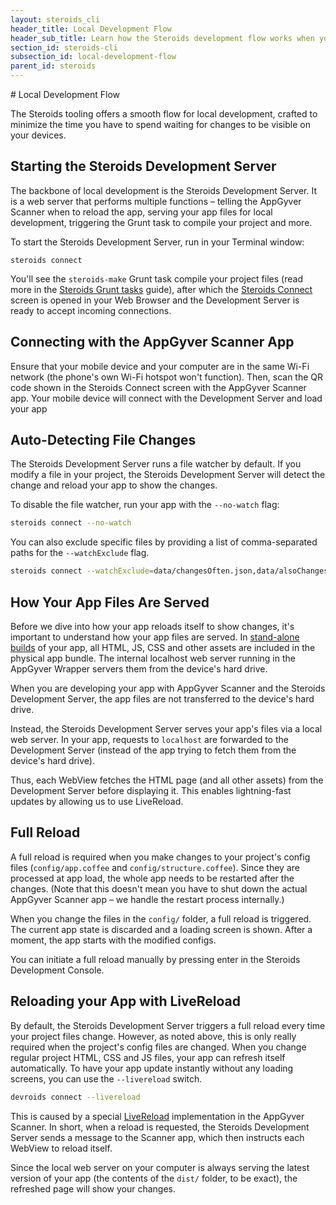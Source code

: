 ```yaml
---
layout: steroids_cli
header_title: Local Development Flow
header_sub_title: Learn how the Steroids development flow works when you're working locally
section_id: steroids-cli
subsection_id: local-development-flow
parent_id: steroids
---
```

<section class="docs-section" id="local-development-flow">
# Local Development Flow

The Steroids tooling offers a smooth flow for local development, crafted to minimize the time you have to spend waiting for changes to be visible on your devices.

## Starting the Steroids Development Server

The backbone of local development is the Steroids Development Server. It is a web server that performs multiple functions – telling the AppGyver Scanner when to reload the app, serving your app files for local development, triggering the Grunt task to compile your project and more.

To start the Steroids Development Server, run in your Terminal window:

```
steroids connect
```

You'll see the `steroids-make` Grunt task compile your project files (read more in the [Steroids Grunt tasks](/tooling/steroids-cli/grunt-tasks) guide), after which the [Steroids Connect](/tooling/steroids-connect/) screen is opened in your Web Browser and the Development Server is ready to accept incoming connections.

## Connecting with the AppGyver Scanner App

Ensure that your mobile device and your computer are in the same Wi-Fi network (the phone's own Wi-Fi hotspot won't function). Then, scan the QR code shown in the Steroids Connect screen with the AppGyver Scanner app. Your mobile device will connect with the Development Server and load your app

## Auto-Detecting File Changes

The Steroids Development Server runs a file watcher by default. If you modify a file in your project, the Steroids Development Server will detect the change and reload your app to show the changes.

To disable the file watcher, run your app with the `--no-watch` flag:

```bash
steroids connect --no-watch
```

You can also exclude specific files by providing a list of comma-separated paths for the `--watchExclude` flag.

```bash
steroids connect --watchExclude=data/changesOften.json,data/alsoChangesOften.json
```
## How Your App Files Are Served

Before we dive into how your app reloads itself to show changes, it's important to understand how your app files are served. In [stand-alone builds](/tooling/build-service/) of your app, all HTML, JS, CSS and other assets are included in the physical app bundle. The internal localhost web server running in the AppGyver Wrapper servers them from the device's hard drive.

When you are developing your app with AppGyver Scanner and the Steroids Development Server,  the app files are not transferred to the device's hard drive.

Instead, the Steroids Development Server serves your app's files via a local web server. In your app, requests to `localhost` are forwarded to the Development Server (instead of the app trying to fetch them from the device's hard drive).

Thus, each WebView fetches the HTML page (and all other assets) from the Development  Server before displaying it. This enables lightning-fast updates by allowing us to use LiveReload.

## Full Reload

A full reload is required when you make changes to your project's config files (`config/app.coffee` and `config/structure.coffee`). Since they are processed at app load, the whole app needs to be restarted after the changes. (Note that this doesn't mean you have to shut down the actual AppGyver Scanner app – we handle the restart process internally.)

When you change the files in the `config/` folder, a full reload is triggered. The current app state is discarded and a loading screen is shown. After a moment, the app starts with the modified configs.

You can initiate a full reload manually by pressing enter in the Steroids Development Console.

## Reloading your App with LiveReload

By default, the Steroids Development Server triggers a full reload every time your project files change. However, as noted above, this is only really required when the project's config files are changed. When you change regular project HTML, CSS and JS files, your app can refresh itself automatically. To have your app update instantly without any loading screens, you can use the `--livereload` switch.

```bash
devroids connect --livereload
```

This is caused by a special [LiveReload](http://livereload.com/) implementation in the AppGyver Scanner. In short, when a reload is requested, the Steroids Development Server sends a message to the Scanner app, which then instructs each WebView to reload itself.

Since the local web server on your computer is always serving the latest version of your app (the contents of the `dist/` folder, to be exact), the refreshed page will show your changes.

</section>